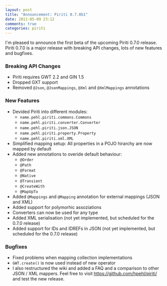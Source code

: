 ```yaml
---
layout: post
title: "Announcement: Piriti 0.7.0b1"
date: 2011-05-09 23:12
comments: true
categories: piriti
---
```

I'm pleased to announce the first beta of the upcoming Piriti 0.7.0 release. Piriti 0.7.0 is a major release with 
breaking API changes, lots of new features and bugfixes.

### Breaking API Changes

* Piriti requires GWT 2.2 and GIN 1.5
* Dropped GXT support
* Removed `@Json`, `@JsonMappings`, `@Xml` and `@XmlMappings` annotations

### New Features

* Devided Piriti into different modules:
  * `name.pehl.piriti.commons.Commons`
  * `name.pehl.piriti.converter.Converter`
  * `name.pehl.piriti.json.JSON`
  * `name.pehl.piriti.property.Property`
  * `name.pehl.piriti.xml.XML`
* Simplified mapping setup: All properties in a POJO hirarchy are now mapped by default
* Added new annotations to overide default behaviour:
  * `@Order`
  * `@Path`
  * `@Format`
  * `@Native`
  * `@Transient`
  * `@CreateWith`
  * `@MapUpTo`
* Added `@Mappings` and `@Mapping` annotation for external mappings (JSON and XML)
* Added support for polymorhic assoziations
* Converters can now be used for any type
* Added XML serialisation (not yet implemented, but scheduled for the 0.7.0 release)
* Added support for IDs and IDREFs in JSON (not yet implemented, but scheduled for the 0.7.0 release)

### Bugfixes

* Fixed problems when mapping collection implementations
* `GWT.create()` is now used instead of new operator
* I also restructured the wiki and added a FAQ and a comparison to other JSON / XML mappers. Feel free to visit 
<https://github.com/hpehl/piriti/> and test the new release.